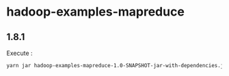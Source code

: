 # hadoop-examples-mapreduce

## 1.8.1

Execute : 
```sh
yarn jar hadoop-examples-mapreduce-1.0-SNAPSHOT-jar-with-dependencies.jar district /user/cdrault/lab-3-2/trees.csv /user/cdrault/lab-3-2/q181
```